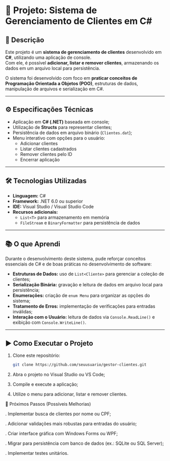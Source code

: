 # 👥 Projeto: Sistema de Gerenciamento de Clientes em C#

## 📌 Descrição
Este projeto é um **sistema de gerenciamento de clientes** desenvolvido em **C#**, utilizando uma aplicação de console.  
Com ele, é possível **adicionar, listar e remover clientes**, armazenando os dados em um arquivo local para persistência.  

O sistema foi desenvolvido com foco em **praticar conceitos de Programação Orientada a Objetos (POO)**, estruturas de dados, manipulação de arquivos e serialização em C#.

---

## ⚙️ Especificações Técnicas
- Aplicação em **C# (.NET)** baseada em console;  
- Utilização de **Structs** para representar clientes;  
- Persistência de dados em arquivo binário (`Clientes.dat`);  
- Menu interativo com opções para o usuário:  
  - Adicionar clientes  
  - Listar clientes cadastrados  
  - Remover clientes pelo ID  
  - Encerrar aplicação  

---

## 🛠️ Tecnologias Utilizadas
- **Linguagem:** C#  
- **Framework:** .NET 6.0 ou superior  
- **IDE:** Visual Studio / Visual Studio Code  
- **Recursos adicionais:**  
  - `List<T>` para armazenamento em memória  
  - `FileStream` e `BinaryFormatter` para persistência de dados  

---

## 📚 O que Aprendi
Durante o desenvolvimento deste sistema, pude reforçar conceitos essenciais de C# e de boas práticas no desenvolvimento de software:

- **Estruturas de Dados:** uso de `List<Cliente>` para gerenciar a coleção de clientes;  
- **Serialização Binária:** gravação e leitura de dados em arquivo local para persistência;  
- **Enumerações:** criação de `enum Menu` para organizar as opções do sistema;  
- **Tratamento de Erros:** implementação de verificações para entradas inválidas;  
- **Interação com o Usuário:** leitura de dados via `Console.ReadLine()` e exibição com `Console.WriteLine()`.  

---

## ▶️ Como Executar o Projeto
1. Clone este repositório:  
   ```bash
   git clone https://github.com/seuusuario/gestor-clientes.git
2. Abra o projeto no Visual Studio ou VS Code;

3. Compile e execute a aplicação;

4. Utilize o menu para adicionar, listar e remover clientes.

🚀 Próximos Passos (Possíveis Melhorias)

. Implementar busca de clientes por nome ou CPF;

. Adicionar validações mais robustas para entradas do usuário;

. Criar interface gráfica com Windows Forms ou WPF;

. Migrar para persistência com banco de dados (ex.: SQLite ou SQL Server);

. Implementar testes unitários.
